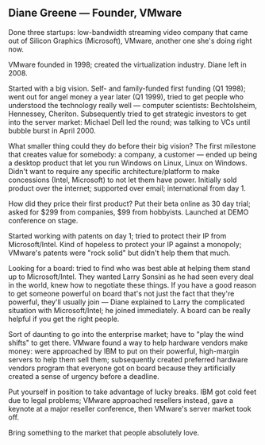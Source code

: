 ## Diane Greene — Founder, VMware

Done three startups: low-bandwidth streaming video company that came out of Silicon Graphics (Microsoft), VMware, another one she's doing right now.

VMware founded in 1998; created the virtualization industry. Diane left in 2008.

Started with a big vision. Self- and family-funded first funding (Q1 1998); went out for angel money a year later (Q1 1999), tried to get people who understood the technology really well — computer scientists: Bechtolsheim, Hennessey, Cheriton. Subsequently tried to get strategic investors to get into the server market: Michael Dell led the round; was talking to VCs until bubble burst in April 2000.

What smaller thing could they do before their big vision? The first milestone that creates value for somebody: a company, a customer — ended up being a desktop product that let you run Windows on Linux, Linux on Windows. Didn't want to require any specific architecture/platform to make concessions (Intel, Microsoft) to not let them have power. Initially sold product over the internet; supported over email; international from day 1.

How did they price their first product? Put their beta online as 30 day trial; asked for $299 from companies, $99 from hobbyists. Launched at DEMO conference on stage.

Started working with patents on day 1; tried to protect their IP from Microsoft/Intel. Kind of hopeless to protect your IP against a monopoly; VMware's patents were "rock solid" but didn't help them that much.

Looking for a board: tried to find who was best able at helping them stand up to Microsoft/Intel. They wanted Larry Sonsini as he had seen every deal in the world, knew how to negotiate these things. If you have a good reason to get someone powerful on board that's not just the fact that they're powerful, they'll usually join — Diane explained to Larry the complicated situation with Microsoft/Intel; he joined immediately. A board can be really helpful if you get the right people.

Sort of daunting to go into the enterprise market; have to "play the wind shifts" to get there. VMware found a way to help hardware vendors make money: were approached by IBM to put on their powerful, high-margin servers to help them sell them; subsequently created preferred hardware vendors program that everyone got on board because they artificially created a sense of urgency before a deadline.

Put yourself in position to take advantage of lucky breaks. IBM got cold feet due to legal problems; VMware approached resellers instead, gave a keynote at a major reseller conference, then VMware's server market took off.

Bring something to the market that people absolutely love.